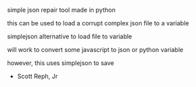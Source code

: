 simple json repair tool made in python

this can be used to load a corrupt complex json file to a variable

simplejson alternative to load file to variable

will work to convert some javascript to json or python variable

however, this uses simplejson to save


- Scott Reph, Jr